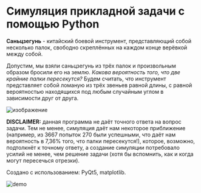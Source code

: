 # Симуляция прикладной задачи с помощью Python

**Саньцзегунь** - китайский боевой инструмент, представляющий собой несколько палок, свободно скреплённых на каждом конце верёвкой между собой. 

Допустим, мы взяли саньцзегунь из трёх палок и произвольным образом бросили его на землю. *Какова вероятность того, что две крайние палки пересекутся?* Будем считать, что инструмент представляет собой ломаную из трёх звеньев равной длины, с равной вероятностью находящихся под любым случайным углом в зависимости друг от друга.

![изображение](https://user-images.githubusercontent.com/87701031/183311585-979e65b4-a311-4cfe-915d-02e7e4b984cd.png)

**DISCLAIMER:** данная программа не даёт точного ответа на вопрос задачи. Тем не менее, симуляция даёт нам некоторое приближение (например, из 3667 попыток 270 были успешными, что даёт нам вероятность в 7,36% того, что палки пересекутся!), которое, возможно, подтолкнёт к точному ответу, а создание симуляции потребовало усилий не менее, чем решение задачи (хотя бы вспомнить, как и когда могут пересечься отрезки).

Создано с использованием: PyQt5, matplotlib.

![demo](https://user-images.githubusercontent.com/87701031/183521055-bb94b623-69b5-4043-8e5c-dc429cea26fe.gif)

